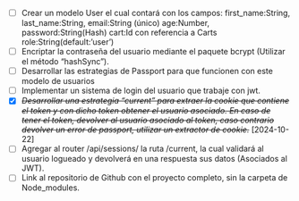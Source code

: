* [ ] Crear un modelo User el cual contará con los campos:
    first_name:String,
    last_name:String,
    email:String (único)
    age:Number,
    password:String(Hash)
    cart:Id con referencia a Carts
    role:String(default:’user’)
* [ ] Encriptar la contraseña del usuario mediante el paquete bcrypt (Utilizar el método “hashSync”).
* [ ] Desarrollar las estrategias de Passport para que funcionen con este modelo de usuarios
* [ ] Implementar un sistema de login del usuario que trabaje con jwt. 
* [X] ~~*Desarrollar una estrategia “current” para extraer la cookie que contiene el token y con dicho token obtener el usuario asociado. En caso de tener el token, devolver al usuario asociado al token, caso contrario devolver un error de passport, utilizar un extractor de cookie.*~~ [2024-10-22]
* [ ] Agregar al router /api/sessions/ la ruta /current, la cual validará al usuario logueado y devolverá en una respuesta sus datos (Asociados al JWT).
* [ ] Link al repositorio de Github con el proyecto completo, sin la carpeta de Node_modules.
